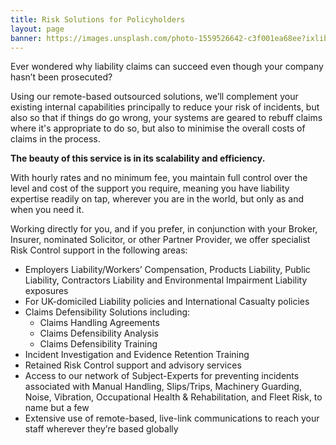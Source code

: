 ```yaml
---
title: Risk Solutions for Policyholders
layout: page
banner: https://images.unsplash.com/photo-1559526642-c3f001ea68ee?ixlib=rb-1.2.1&ixid=eyJhcHBfaWQiOjEyMDd9&auto=format&fit=crop&w=1000&q=60
---
```


Ever wondered why liability claims can succeed even though your company hasn’t been prosecuted?

Using our remote-based outsourced solutions, we’ll complement your existing internal capabilities principally to reduce your risk of incidents, but also so that if things do go wrong, your systems are geared to rebuff claims where it's appropriate to do so, but also to minimise the overall costs of claims in the process.

**The beauty of this service is in its scalability and efficiency.**

With hourly rates and no minimum fee, you maintain full control over the level and cost of the support you require, meaning you have liability expertise readily on tap, wherever you are in the world, but only as and when you need it.

Working directly for you, and if you prefer, in conjunction with your Broker, Insurer, nominated Solicitor, or other Partner Provider, we offer specialist Risk Control support in the following areas:

* Employers Liability/Workers’ Compensation, Products Liability, Public Liability, Contractors Liability and Environmental Impairment Liability exposures
* For UK-domiciled Liability policies and International Casualty policies
* Claims Defensibility Solutions including:
    - Claims Handling Agreements
    - Claims Defensibility Analysis
    - Claims Defensibility Training
* Incident Investigation and Evidence Retention Training
* Retained Risk Control support and advisory services
* Access to our network of Subject-Experts for preventing incidents associated with Manual Handling, Slips/Trips, Machinery Guarding, Noise, Vibration, Occupational Health & Rehabilitation, and Fleet Risk, to name but a few
* Extensive use of remote-based, live-link communications to reach your staff wherever they’re based globally

